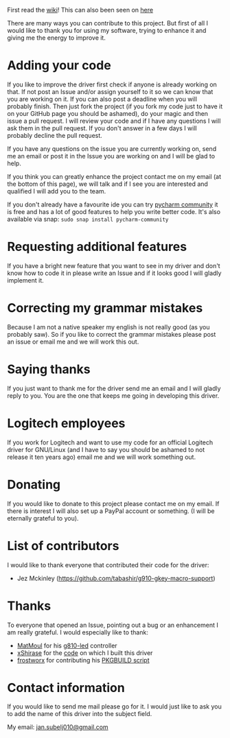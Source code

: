 First read the [wiki](https://github.com/JSubelj/g910-gkey-macro-support/wiki)! This can also been seen on [here](https://github.com/JSubelj/g910-gkey-macro-support/wiki/Contributing)

There are many ways you can contribute to this project. But first of all I would like to thank you for using my software, trying to enhance it and giving me the energy to improve it.

# Adding your code
If you like to improve the driver first check if anyone is already working on that. If not post an Issue and/or assign yourself to it so we can know that you are working on it. If you can also post a deadline when you will probably finish. Then just fork the project (if you fork my code just to have it on your GitHub page you should be ashamed), do your magic and then issue a pull request. I will review your code and if I have any questions I will ask them in the pull request. If you don't answer in a few days I will probably decline the pull request.

If you have any questions on the issue you are currently working on, send me an email or post it in the Issue you are working on and I will be glad to help.

If you think you can greatly enhance the project contact me on my email (at the bottom of this page), we will talk and if I see you are interested and qualified I will add you to the team.

If you don't already have a favourite ide you can try [pycharm community](https://www.jetbrains.com/de-de/pycharm/download/) it is free and has a lot of good features to help you write better code. It's also available via snap: `sudo snap install pycharm-community`

# Requesting additional features
If you have a bright new feature that you want to see in my driver and don't know how to code it in please write an Issue and if it looks good I will gladly implement it.

# Correcting my grammar mistakes
Because I am not a native speaker my english is not really good (as you probably saw). So if you like to correct the grammar mistakes please post an issue or email me and we will work this out.

# Saying thanks
If you just want to thank me for the driver send me an email and I will gladly reply to you. You are the one that keeps me going in developing this driver.

# Logitech employees
If you work for Logitech and want to use my code for an official Logitech driver for GNU/Linux (and I have to say you should be ashamed to not release it ten years ago) email me and we will work something out.

# Donating
If you would like to donate to this project please contact me on my email. If there is interest I will also set up a PayPal account or something. (I will be eternally grateful to you).

# List of contributors
I would like to thank everyone that contributed their code for the driver:
 - Jez Mckinley (https://github.com/tabashir/g910-gkey-macro-support)

# Thanks
To everyone that opened an Issue, pointing out a bug or an enhancement I am really grateful. I would especially like to thank:
 - [MatMoul](https://github.com/MatMoul) for his [g810-led](https://github.com/MatMoul/g810-led) controller
 - [xShirase](https://github.com/xShirase) for the [code](https://github.com/CReimer/g910-gkey-uinput/issues/3) on which I built this driver
 - [frostworx](https://github.com/frostworx) for contributing his [PKGBUILD script](https://github.com/JSubelj/g910-gkey-macro-support/issues/1)
 
 # Contact information
 If you would like to send me mail please go for it. I would just like to ask you to add the name of this driver into the subject field.
 
 My email: jan.subelj010@gmail.com
